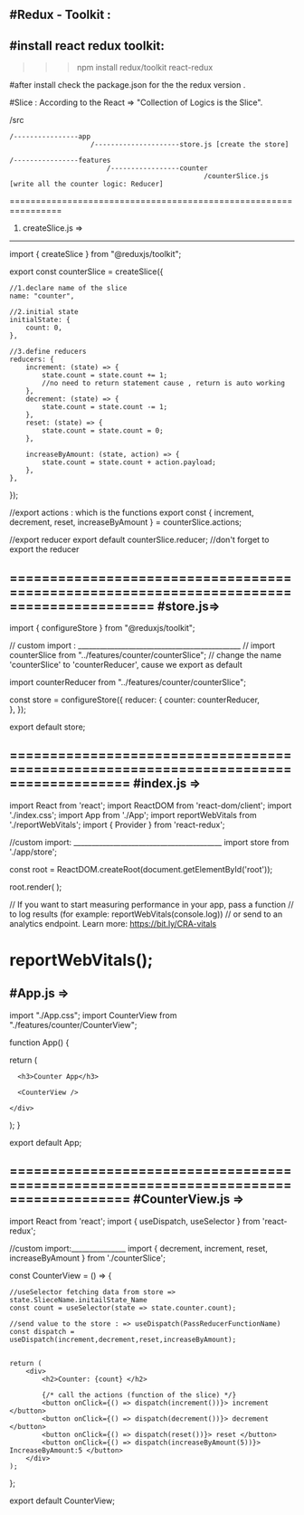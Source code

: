 #Redux - Toolkit : 
-------------------
#install react redux toolkit: 
---------------------------------
>>> npm install redux/toolkit react-redux

#after install check the package.json for the the redux version . 

#Slice : According to the React => "Collection of Logics is the Slice". 

/src

    /----------------app
                        /---------------------store.js [create the store]
                        
    /----------------features
                            /-----------------counter
                                                    /counterSlice.js [write all the counter logic: Reducer]
    
    

================================================================
1. createSlice.js => 
----------------------
import { createSlice } from "@reduxjs/toolkit";

export const counterSlice = createSlice({

    //1.declare name of the slice
    name: "counter", 

    //2.initial state
    initialState: {
        count: 0,
    },
    
    //3.define reducers
    reducers: {
        increment: (state) => {
            state.count = state.count += 1;
            //no need to return statement cause , return is auto working 
        },
        decrement: (state) => {
            state.count = state.count -= 1;
        },
        reset: (state) => {
            state.count = state.count = 0;
        },
        
        increaseByAmount: (state, action) => {
            state.count = state.count + action.payload;
        },
    },
});



//export actions : which is the functions
export const { increment, decrement, reset, increaseByAmount } = counterSlice.actions;


//export reducer
export default counterSlice.reducer;  //don't forget to export the reducer


========================================================================================
#store.js=> 
-----------
import { configureStore } from "@reduxjs/toolkit";


// custom import : _____________________________________________
// import counterSlice from "../features/counter/counterSlice";
// change the name 'counterSlice' to 'counterReducer', cause we export as default


import counterReducer from "../features/counter/counterSlice";

const store = configureStore({
    reducer: {
        counter: counterReducer,  
    },
});

export default store;

=====================================================================================
#index.js => 
------------------
import React from 'react';
import ReactDOM from 'react-dom/client';
import './index.css';
import App from './App';
import reportWebVitals from './reportWebVitals';
import { Provider } from 'react-redux';

//custom import: _________________________________________
import store from './app/store';



const root = ReactDOM.createRoot(document.getElementById('root'));

root.render(
  <Provider store={store}>
    <App />
  </Provider>
);

// If you want to start measuring performance in your app, pass a function
// to log results (for example: reportWebVitals(console.log))
// or send to an analytics endpoint. Learn more: https://bit.ly/CRA-vitals

reportWebVitals();
=====================================================================================
#App.js => 
------------
import "./App.css";
import CounterView from "./features/counter/CounterView";

function App() {
 


  return (
    <div className="App">
     

      <h3>Counter App</h3>

      <CounterView />
    
    </div>
  );
}

export default App;
  
=====================================================================================
#CounterView.js => 
-----------------
import React from 'react';
import { useDispatch, useSelector } from 'react-redux';


//custom import:_______________
import { decrement, increment, reset, increaseByAmount } from './counterSlice';



const CounterView = () => {


    //useSelector fetching data from store =>  state.SlieceName.initailState_Name
    const count = useSelector(state => state.counter.count);

    //send value to the store : => useDispatch(PassReducerFunctionName)
    const dispatch = useDispatch(increment,decrement,reset,increaseByAmount);
  

    return (
        <div>
            <h2>Counter: {count} </h2>

            {/* call the actions (function of the slice) */}
            <button onClick={() => dispatch(increment())}> increment </button>
            <button onClick={() => dispatch(decrement())}> decrement </button>
            <button onClick={() => dispatch(reset())}> reset </button>
            <button onClick={() => dispatch(increaseByAmount(5))}> IncreaseByAmount:5 </button>
        </div>
    );
};

export default CounterView;
